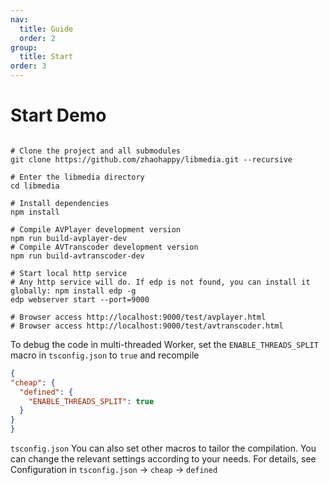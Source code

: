 ```yaml
---
nav:
  title: Guide
  order: 2
group:
  title: Start
order: 3
---
```


# Start Demo

```shell

# Clone the project and all submodules
git clone https://github.com/zhaohappy/libmedia.git --recursive

# Enter the libmedia directory
cd libmedia

# Install dependencies
npm install

# Compile AVPlayer development version
npm run build-avplayer-dev
# Compile AVTranscoder development version
npm run build-avtranscoder-dev

# Start local http service
# Any http service will do. If edp is not found, you can install it globally: npm install edp -g
edp webserver start --port=9000

# Browser access http://localhost:9000/test/avplayer.html
# Browser access http://localhost:9000/test/avtranscoder.html

```

To debug the code in multi-threaded Worker, set the ```ENABLE_THREADS_SPLIT``` macro in ```tsconfig.json``` to ```true``` and recompile

```json
{
"cheap": {
  "defined": {
    "ENABLE_THREADS_SPLIT": true
  }
}
}
```

```tsconfig.json``` You can also set other macros to tailor the compilation. You can change the relevant settings according to your needs. For details, see Configuration in ```tsconfig.json``` -> ```cheap``` -> ```defined```

